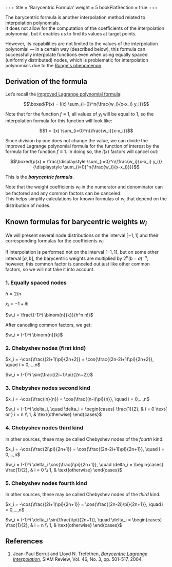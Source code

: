 +++
title = 'Barycentric Formula'
weight = 5
bookFlatSection = true
+++

The barycentric formula is another interpolation method related to interpolation polynomials.\
It does not allow for the computation of the coefficients of the interpolation polynomial, but it enables us to find its values at target points.

However, its capabilities are not limited to the values of the interpolation polynomial — in a certain way (described below), this formula can successfully interpolate functions even when using equally spaced (uniformly distributed) nodes, which is problematic for interpolation polynomials due to the [Runge's phenomenon](https://en.wikipedia.org/wiki/Runge%27s_phenomenon).

## Derivation of the formula

Let’s recall the [improved Lagrange polynomial formula](../polynomials/imp_lagrange.md):

$$\boxed{P(x) = l(x) \sum_{i=0}^n{\frac{w_i}{x-x_i} y_i}}$$

Note that for the function $f \equiv 1$, all values of $y_i$ will be equal to 1, so the interpolation formula for this function will look like:

$$1 = l(x) \sum_{i=0}^n{\frac{w_i}{x-x_i}}$$

Since division by one does not change the value, we can divide the improved Lagrange polynomial formula for the function of interest by the formula for the function $f \equiv 1$. In doing so, the $l(x)$ factors will cancel out:

$$\boxed{p(x) = \frac{\displaystyle \sum_{i=0}^n{\frac{w_i}{x-x_i} y_i}}{\displaystyle \sum_{i=0}^n{\frac{w_i}{x-x_i}}}}$$

This is the ***barycentric formula***.

Note that the weight coefficients $w_i$ in the numerator and denominator can be factored and any common factors can be canceled.\
This helps simplify calculations for known formulas of $w_i$ that depend on the distribution of nodes.

## Known formulas for barycentric weights $w_i$

We will present several node distributions on the interval $[-1, 1]$ and their corresponding formulas for the coefficients $w_i$.

If interpolation is performed not on the interval $[-1, 1]$, but on some other interval $[a, b]$, the barycentric weights are multiplied by $2^n(b-a)^{-n}$; however, this common factor is canceled out just like other common factors, so we will not take it into account.

### 1. Equally spaced nodes

$h = 2/n$

$x_i = -1 + ih$

$w_i = \frac{(-1)^i \binom{n}{k}}{h^n n!}$

After canceling common factors, we get:

$w_i = (-1)^i \binom{n}{k}$

### 2. Chebyshev nodes (first kind)

$x_i = -\cos{\frac{(2i+1)\pi}{2n+2}} = \cos{\frac{(2n-2i+1)\pi}{2n+2}}, \quad i = 0,...,n$

$w_i = (-1)^i \sin{\frac{(2i+1)\pi}{2n+2}}$

### 3. Chebyshev nodes second kind

$x_i = -\cos{\frac{in}{n}} = \cos{\frac{(n-i)\pi}{n}}, \quad i = 0,...,n$

$w_i = (-1)^i \delta_i, \quad \delta_i =
\begin{cases}
	\frac{1}{2}, & i = 0 \text{ or } i = n \\
	1, & \text{otherwise}
\end{cases}$

### 4. Chebyshev nodes third kind

In other sources, these may be called Chebyshev nodes of the *fourth* kind.

$x_i = -\cos{\frac{2i\pi}{2n+1}} = \cos{\frac{(2n-2i+1)\pi}{2n+1}}, \quad i = 0,...,n$

$w_i = (-1)^i \delta_i \cos{\frac{i\pi}{2n+1}}, \quad \delta_i =
\begin{cases}
	\frac{1}{2}, & i = 0 \\
	1, & \text{otherwise}
\end{cases}$

### 5. Chebyshev nodes fourth kind

In other sources, these may be called Chebyshev nodes of the *third* kind.

$x_i = -\cos{\frac{(2i+1)\pi}{2n+1}} = \cos{\frac{(2n-2i)\pi}{2n+1}}, \quad i = 0,...,n$

$w_i = (-1)^i \delta_i \sin{\frac{i\pi}{2n+1}}, \quad \delta_i =
\begin{cases}
	\frac{1}{2}, & i = n \\
	1, & \text{otherwise}
\end{cases}$

## References

1. Jean-Paul Berrut and Lloyd N. Trefethen, [*Barycentric Lagrange Interpolation*](https://people.maths.ox.ac.uk/trefethen/barycentric.pdf), SIAM Review, Vol. 46, No. 3, pp. 501–517, 2004.